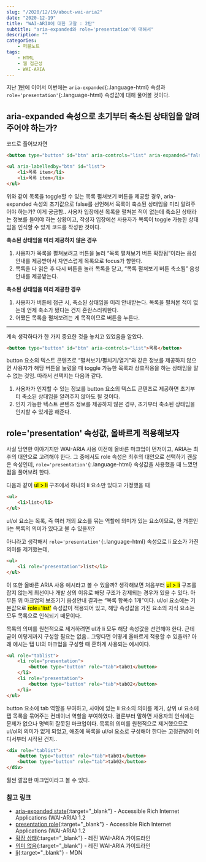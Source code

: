 ```yaml
---
slug: "/2020/12/19/about-wai-aria2"
date: "2020-12-19"
title: "WAI-ARIA에 대한 고찰 : 2탄"
subtitle: "aria-expanded와 role='presentation'에 대해서"
description: ""
categories:
    - 퍼블노트
tags:
    - HTML
    - 웹 접근성
    - WAI-ARIA
---
```


지난 [1탄](/2020/11/15/about-wai-aria/)에 이어서 이번에는 ```aria-expanded```{:.language-html} 속성과 ```role='presentation'```{:.language-html} 속성값에 대해 풀어볼 것이다.

## aria-expanded 속성으로 초기부터 축소된 상태임을 알려주어야 하는가?

코드로 풀어보자면

```html
<button type="button" id="btn" aria-controls="list" aria-expanded="false">목록 펼쳐보기</button>

<ul aria-labelledby="btn" id="list">
    <li>목록 item</li>
    <li>목록 item</li>
</ul>
```

위와 같이 목록을 toggle할 수 있는 목록 펼쳐보기 버튼을 제공할 경우, aria-expanded 속성의 초기값으로 false를 선언해서 목록이 축소된 상태임을 미리 알려주어야 하는가? 이게 궁금함.. 사용자 입장에선 목록을 펼쳐본 적이 없는데 축소된 상태라는 정보를 들어야 하는 상황이고, 작성자 입장에선 사용자가 목록이 toggle 가능한 상태임을 인식할 수 있게 코드를 작성한 것이다.

**축소된 상태임을 미리 제공하지 않은 경우**

1. 사용자가 목록을 펼쳐보려고 버튼을 눌러 &ldquo;목록 펼쳐보기 버튼 확장됨&rdquo;이라는 음성안내를 제공받아서 자연스럽게 목록으로 focus가 향한다.
2. 목록을 다 읽은 후 다시 버튼을 눌러 목록을 닫고, &ldquo;목록 펼쳐보기 버튼 축소됨&rdquo; 음성안내를 제공받는다.

**축소된 상태임을 미리 제공한 경우**

1. 사용자가 버튼에 접근 시, 축소된 상태임을 미리 안내받는다. 목록을 펼쳐본 적이 없는데 언제 축소가 됐다는 건지 혼란스러워한다.
2. 어쨌든 목록을 펼쳐보려는 게 목적이므로 버튼을 누른다.

---

계속 생각하다가 한 가지 중요한 것을 놓치고 있었음을 알았다.

```html
<button type="button" id="btn" aria-controls="list">목록</button>
```

button 요소의 텍스트 콘텐츠로 &ldquo;펼쳐보기/펼치기/열기&rdquo;와 같은 정보를 제공하지 않으면 사용자가 해당 버튼을 눌렀을 때 toggle 가능한 목록과 상호작용을 하는 상태임을 알 수 없는 것임. 따라서 선택지는 다음과 같다.

1. 사용자가 인지할 수 있는 정보를 button 요소의 텍스트 콘텐츠로 제공하면 초기부터 축소된 상태임을 알려주지 않아도 될 것이다.
2. 인지 가능한 텍스트 콘텐츠 정보를 제공하지 않은 경우, 초기부터 축소된 상태임을 인지할 수 있게끔 해준다.

## role='presentation' 속성값, 올바르게 적용해보자

사실 당연한 이야기지만 WAI-ARIA 사용 이전에 올바른 마크업이 먼저이고, ARIA는 최후의 대안으로 고려해야 한다. 그 중에서도 role 속성은 최후의 대안으로 선택하기 괜찮은 속성인데, ```role='presentation'```{:.language-html} 속성값을 사용했을 때 느꼈던 점을 풀어보려 한다.

다음과 같이 <mark>ul > li</mark> 구조에서 하나의 li 요소만 있다고 가정했을 때

```html
<ul>
    <li>list</li>
</ul>
```

ul/ol 요소는 목록, 즉 여러 개의 요소를 묶는 역할에 의미가 있는 요소이므로, 한 개뿐인 li는 목록의 의미가 있다고 볼 수 있을까?

아니라고 생각해서 ```role='presentation'```{:.language-html} 속성으로 li 요소가 가진 의미를 제거했는데,

```html
<ul>
    <li role="presentation">list</li>
</ul>
```

이 또한 올바른 ARIA 사용 예시라고 볼 수 있을까? 생각해보면 처음부터 <mark>ul > li</mark> 구조를 잡지 않는게 최선이나 개발 상의 이유로 해당 구조가 강제되는 경우가 있을 수 있다. 아무튼 위 마크업의 보조기기 음성안내 결과는 &ldquo;목록 항목수 1개&rdquo;이다. ul/ol 요소에는 기본값으로 <mark>role='list'</mark> 속성값이 적용되어 있고, 해당 속성값을 가진 요소의 자식 요소는 모두 목록으로 인식되기 때문이다.

목록의 의미를 원천적으로 제거하려면 ul과 li 모두 해당 속성값을 선언해야 한다. 근데 굳이 이렇게까지 구성할 필요는 없음.. 그렇다면 어떻게 올바르게 적용할 수 있을까? 아래 예시는 탭 UI의 마크업을 구성할 때 흔하게 사용되는 예시이다.

```html
<ul role="tablist">
    <li role="presentation">
        <button type="button" role="tab">tab01</button>
    </li>
    <li role="presentation">
        <button type="button" role="tab">tab02</button>
    </li>
</ul>
```

button 요소에 tab 역할을 부여하고, 사이에 있는 li 요소의 의미를 제거, 상위 ul 요소에 탭 목록을 묶어주는 컨테이너 역할을 부여하였다. 결론부터 말하면 사용자의 인식에는 문제가 없으나 명백히 잘못된 마크업이다. 목록의 의미를 원천적으로 제거했으므로 ul/ol의 의미가 없게 되었고, 애초에 목록을 ul/ol 요소로 구성해야 한다는 고정관념이 어디서부터 시작된 건지..

```html
<div role="tablist">
    <button type="button" role="tab">tab01</button>
    <button type="button" role="tab">tab02</button>
</div>
```

훨씬 깔끔한 마크업이라고 볼 수 있다.

### 참고 링크

* [aria-expanded state](https://w3c.github.io/aria/#aria-expanded){:target="_blank"} - Accessible Rich Internet Applications (WAI-ARIA) 1.2
* [presentation role](https://w3c.github.io/aria/#presentation){:target="_blank"} - Accessible Rich Internet Applications (WAI-ARIA) 1.2
* [확장 상태](https://github.com/lezhin/accessibility/blob/master/aria/README.md#aria-expanded){:target="_blank"} - 레진 WAI-ARIA 가이드라인
* [의미 없음](https://github.com/lezhin/accessibility/blob/master/aria/README.md#none){:target="_blank"} - 레진 WAI-ARIA 가이드라인
* [li](https://developer.mozilla.org/ko/docs/Web/HTML/Element/li){:target="_blank"} - MDN